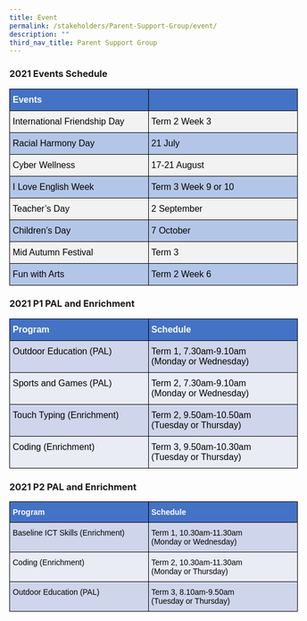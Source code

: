 ```yaml
---
title: Event
permalink: /stakeholders/Parent-Support-Group/event/
description: ""
third_nav_title: Parent Support Group
---
```

### 2021 Events Schedule

<style type="text/css">
.tg  {border-collapse:collapse;border-spacing:0;margin:0px auto;}
.tg td{border-color:black;border-style:solid;border-width:1px;font-family:Arial, sans-serif;font-size:14px;
  overflow:hidden;padding:10px 5px;word-break:normal;}
.tg th{border-color:black;border-style:solid;border-width:1px;font-family:Arial, sans-serif;font-size:14px;
  font-weight:normal;overflow:hidden;padding:10px 5px;word-break:normal;}
.tg .tg-hihz{background-color:#4472C4;color:#FFF;font-size:16px;font-weight:bold;text-align:left;vertical-align:top}
.tg .tg-qj0v{background-color:#4472C4;color:#454545;font-size:16px;text-align:left;vertical-align:top}
.tg .tg-yvyh{background-color:#F2F2F2;color:#454545;font-size:16px;text-align:left;vertical-align:top}
.tg .tg-15oc{background-color:#B4C6E7;color:#454545;font-size:16px;text-align:left;vertical-align:top}
</style>
<table class="tg" style="undefined;table-layout: fixed; width: 517px">
<colgroup>
<col style="width: 249px">
<col style="width: 268px">
</colgroup>
<tbody>
  <tr>
    <td class="tg-hihz"><span style="color:white">Events</span></td>
    <td class="tg-qj0v"></td>
  </tr>
  <tr>
    <td class="tg-yvyh"><span style="color:black">International Friendship Day</span></td>
    <td class="tg-yvyh"><span style="color:black">Term 2 Week 3</span></td>
  </tr>
  <tr>
    <td class="tg-15oc"><span style="color:black">Racial Harmony Day</span></td>
    <td class="tg-15oc"><span style="color:black">21 July</span></td>
  </tr>
  <tr>
    <td class="tg-yvyh"><span style="color:black">Cyber Wellness</span></td>
    <td class="tg-yvyh"><span style="color:black">17-21 August</span></td>
  </tr>
  <tr>
    <td class="tg-15oc"><span style="color:black">I Love English Week</span></td>
    <td class="tg-15oc"><span style="color:black">Term 3 Week 9 or 10</span></td>
  </tr>
  <tr>
    <td class="tg-yvyh"><span style="color:black">Teacher’s Day</span></td>
    <td class="tg-yvyh"><span style="color:black">2 September</span></td>
  </tr>
  <tr>
    <td class="tg-15oc"><span style="color:black">Children’s Day</span></td>
    <td class="tg-15oc"><span style="color:black">7 October</span></td>
  </tr>
  <tr>
    <td class="tg-yvyh"><span style="color:black">Mid Autumn Festival</span></td>
    <td class="tg-yvyh"><span style="color:black">Term 3</span></td>
  </tr>
  <tr>
    <td class="tg-15oc"><span style="color:black">Fun with Arts</span></td>
    <td class="tg-15oc"><span style="color:black">Term 2 Week 6</span></td>
  </tr>
</tbody>
</table>

### 2021 P1 PAL and Enrichment

<style type="text/css">
.tg  {border-collapse:collapse;border-spacing:0;margin:0px auto;}
.tg td{border-color:black;border-style:solid;border-width:1px;font-family:Arial, sans-serif;font-size:14px;
  overflow:hidden;padding:10px 5px;word-break:normal;}
.tg th{border-color:black;border-style:solid;border-width:1px;font-family:Arial, sans-serif;font-size:14px;
  font-weight:normal;overflow:hidden;padding:10px 5px;word-break:normal;}
.tg .tg-5lzf{background-color:#CFD5EA;color:#454545;font-size:16px;text-align:left;vertical-align:top}
.tg .tg-hihz{background-color:#4472C4;color:#FFF;font-size:16px;font-weight:bold;text-align:left;vertical-align:top}
.tg .tg-e1d1{background-color:#E9EBF5;color:#454545;font-size:16px;text-align:left;vertical-align:top}
</style>
<table class="tg" style="undefined;table-layout: fixed; width: 517px">
<colgroup>
<col style="width: 249px">
<col style="width: 268px">
</colgroup>
<tbody>
  <tr>
    <td class="tg-hihz"><span style="color:white">Program</span></td>
    <td class="tg-hihz"><span style="color:white">Schedule</span></td>
  </tr>
  <tr>
    <td class="tg-5lzf"><span style="color:black">Outdoor Education (PAL)</span></td>
    <td class="tg-5lzf"><span style="color:black">Term 1, 7.30am-9.10am</span><br><span style="color:black">(Monday or Wednesday)</span></td>
  </tr>
  <tr>
    <td class="tg-e1d1"><span style="color:black">Sports and Games (PAL)</span></td>
    <td class="tg-e1d1"><span style="color:black">Term 2, 7.30am-9.10am</span><br><span style="color:black">(Monday or Wednesday)</span></td>
  </tr>
  <tr>
    <td class="tg-5lzf"><span style="color:black">Touch Typing (Enrichment)</span></td>
    <td class="tg-5lzf"><span style="color:black">Term 2, 9.50am-10.50am</span><br><span style="color:black">(Tuesday or Thursday)</span></td>
  </tr>
  <tr>
    <td class="tg-e1d1"><span style="color:black">Coding (Enrichment)</span></td>
    <td class="tg-e1d1"><span style="color:black">Term 3, 9.50am-10.30am</span><br><span style="color:black">(Tuesday or Thursday)</span></td>
  </tr>
</tbody>
</table>

### 2021 P2 PAL and Enrichment

<style type="text/css">
.tg  {border-collapse:collapse;border-spacing:0;margin:0px auto;}
.tg td{border-color:black;border-style:solid;border-width:1px;font-family:Arial, sans-serif;font-size:14px;
  overflow:hidden;padding:10px 5px;word-break:normal;}
.tg th{border-color:black;border-style:solid;border-width:1px;font-family:Arial, sans-serif;font-size:14px;
  font-weight:normal;overflow:hidden;padding:10px 5px;word-break:normal;}
.tg .tg-x4vh{background-color:#E9EBF5;color:#454545;text-align:left;vertical-align:top}
.tg .tg-9auh{background-color:#4472C4;color:#FFF;font-weight:bold;text-align:left;vertical-align:top}
.tg .tg-n9r7{background-color:#CFD5EA;color:#454545;text-align:left;vertical-align:top}
</style>
<table class="tg" style="undefined;table-layout: fixed; width: 517px">
<colgroup>
<col style="width: 249px">
<col style="width: 268px">
</colgroup>
<tbody>
  <tr>
    <td class="tg-9auh"><span style="color:white">Program</span></td>
    <td class="tg-9auh"><span style="color:white">Schedule</span></td>
  </tr>
  <tr>
    <td class="tg-n9r7"><span style="color:black">Baseline ICT Skills (Enrichment)</span></td>
    <td class="tg-n9r7"><span style="color:black">Term 1, 10.30am-11.30am</span><br><span style="color:black">(Monday or Wednesday)</span></td>
  </tr>
  <tr>
    <td class="tg-x4vh"><span style="color:black">Coding (Enrichment)</span></td>
    <td class="tg-x4vh"><span style="color:black">Term 2, 10.30am-11.30am</span><br><span style="color:black">(Monday or Thursday)</span></td>
  </tr>
  <tr>
    <td class="tg-n9r7"><span style="color:black">Outdoor Education (PAL)</span></td>
    <td class="tg-n9r7"><span style="color:black">Term 3, 8.10am-9.50am</span><br><span style="color:black">(Tuesday or Thursday)</span></td>
  </tr>
</tbody>
</table>